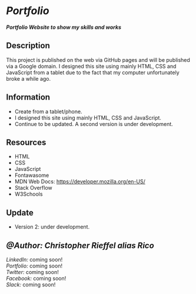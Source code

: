# *Portfolio*

**_Portfolio Website to show my skills and works_**

## Description
This project is published on the web via GitHub pages and will be published via a Google domain.
I designed this site using mainly HTML, CSS and JavaScript from a tablet due to the fact that my computer unfortunately broke a while ago.

## Information
- Create from a tablet/phone.
- I designed this site using mainly HTML, CSS and JavaScript.
- Continue to be updated. A second version is under development.

## Resources
- HTML
- CSS
- JavaScript
- Fontawasome
- MDN Web Docs: https://developer.mozilla.org/en-US/
- Stack Overflow
- W3Schools

## Update
- Version 2: under development.

## **_@Author: Christopher Rieffel alias Rico_** ##
*LinkedIn:* coming soon! <br/>
*Portfolio:* coming soon! <br/>
*Twitter:* coming soon! <br/>
*Facebook:* coming soon! <br/>
*Slack:* coming soon!